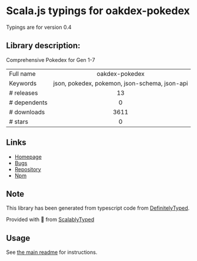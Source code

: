 
# Scala.js typings for oakdex-pokedex

Typings are for version 0.4

## Library description:
Comprehensive Pokedex for Gen 1-7

|                    |                 |
| ------------------ | :-------------: |
| Full name          | oakdex-pokedex |
| Keywords           | json, pokedex, pokemon, json-schema, json-api |
| # releases         | 13 |
| # dependents       | 0 |
| # downloads        | 3611 |
| # stars            | 0 |

## Links
- [Homepage](https://github.com/jalyna/oakdex-pokedex#readme)
- [Bugs](https://github.com/jalyna/oakdex-pokedex/issues)
- [Repository](https://github.com/jalyna/oakdex-pokedex)
- [Npm](https://www.npmjs.com/package/oakdex-pokedex)
    


## Note
This library has been generated from typescript code from [DefinitelyTyped](https://definitelytyped.org).

Provided with :purple_heart: from [ScalablyTyped](https://github.com/oyvindberg/ScalablyTyped)

## Usage
See [the main readme](../../readme.md) for instructions.


